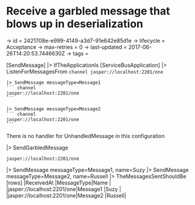 # Receive a garbled message that blows up in deserialization

-> id = 2421708e-e999-4149-a3d7-91e642e85d1e
-> lifecycle = Acceptance
-> max-retries = 0
-> last-updated = 2017-06-26T14:20:53.7446630Z
-> tags = 

[SendMessage]
|> IfTheApplicationIs
    [ServiceBusApplication]
    |> ListenForMessagesFrom
    ``` channel
    jasper://localhost:2201/one
    ```

    |> SendMessage messageType=Message1
    ``` channel
    jasper://localhost:2201/one
    ```

    |> SendMessage messageType=Message2
    ``` channel
    jasper://localhost:2201/one
    ```



There is no handler for UnhandledMessage in this configuration

|> SendGarbledMessage
``` address
jasper://localhost:2201/one
```

|> SendMessage messageType=Message1, name=Suzy
|> SendMessage messageType=Message2, name=Russell
|> TheMessagesSentShouldBe
    [rows]
    |ReceivedAt                 |MessageType|Name   |
    |jasper://localhost:2201/one|Message1   |Suzy   |
    |jasper://localhost:2201/one|Message2   |Russell|

~~~
